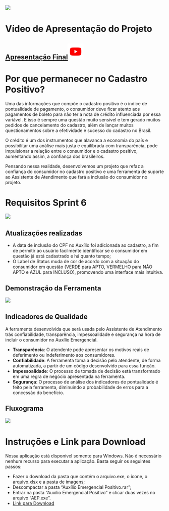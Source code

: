 ![](https://github.com/marciosousa4/projeto-integrador/blob/master/Sprint%206/Sprint6%20.jpg?raw=true)

# Vídeo de Apresentação do Projeto

## [Apresentação Final](https://youtu.be/XLQpUB7Lz0M)<img src="https://raw.githubusercontent.com/marciosousa4/projeto-integrador/1187733de59909b469e1f261c4219da7e665232e/download%20you%20tube.png" width="50" height="50" /> 



# Por que permanecer no Cadastro Positivo?
Uma das informações que compõe o cadastro positivo é o índice de pontualidade de pagamento, o consumidor deve ficar atento aos pagamentos 
de boleto para não ter a nota de crédito influenciada por essa variável. E isso é sempre uma questão muito sensível e tem gerado muitos pedidos de cancelamento do cadastro, 
além de lançar muitos questionamentos sobre a efetividade e sucesso do cadastro no Brasil. 

O crédito é um dos instrumentos que alavanca a economia do país e possibilitar uma análise mais justa e equilibrada com transparência, pode impulsionar a relação entre o consumidor e o cadastro positivo, aumentando assim, a confiança dos brasileiros.

Pensando nessa realidade, desenvolvemos um projeto que refaz a confiança do consumidor no cadastro positivo e uma ferramenta de suporte ao Assistente de Atendimento que fará a inclusão do consumidor no projeto.

# Requisitos Sprint 6
![](https://github.com/marciosousa4/projeto-integrador/blob/master/Sprint%206/Kanban%20Board%20Brainstorm.gif?raw=true)

## Atualizações realizadas
* A data de inclusão do CPF no Auxílio foi adicionada ao cadastro, a fim de permitir ao usuário facilmente identificar se o consumidor em questão já está cadastrado e há quanto tempo;
* O Label de Status muda de cor de acordo com a situação do consumidor em questão (VERDE para APTO, VERMELHO para NÃO APTO e AZUL para INCLUSO), promovendo uma interface mais intuitiva.


## Demonstração da Ferramenta
![](https://github.com/marciosousa4/projeto-integrador/blob/master/Sprint%206/Programa%20executando.gif)


## Indicadores de Qualidade

A ferramenta desenvolvida que será usada pelo Assistente de Atendimento trás confiabilidade, transparência, impessoalidade e segurança na hora de incluir o consumidor no Auxílio Emergencial. 

* **Transparência**: O atendente pode apresentar os motivos reais de deferimento ou indeferimento aos consumidores. 
* **Confiabilidade**: A ferramenta toma a decisão pelo atendente, de forma automatizada, a partir de um código desenvolvido para essa função.
* **Impessoalidade**: O processo de tomada de decisão está transformado em uma regra de negócio apresentada na ferramenta. 
* **Segurança**: O processo de análise dos indicadores de pontualidade é feito pela ferramenta, diminuindo a probabilidade de erros para a concessão do benefício.

## Fluxograma

![](https://github.com/marciosousa4/projeto-integrador/blob/master/Sprint%205/WhatsApp%20Image%202020-07-09%20at%2009.46.07.jpeg)

# Instruções e Link para Download
Nossa aplicação está disponível somente para Windows. Não é necessário nenhum recurso para executar a aplicação. Basta seguir os seguintes passos:

* Fazer o download da pasta que contém o arquivo.exe, o ícone, o arquivo.xlsx e a pasta de imagens;
* Descompactar a pasta “Auxílio Emergencial Positivo.rar”;
* Entrar na pasta “Auxílio Emergencial Positivo” e clicar duas vezes no arquivo “AEP.exe”.
* [Link para Download](https://drive.google.com/drive/folders/10rHBIaMvVqxOTZFNcNcWat8jHWIgNN22?usp=sharing)

